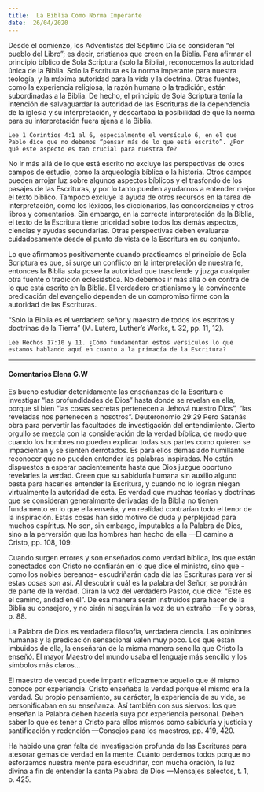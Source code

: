 ```yaml
---
title:  La Biblia Como Norma Imperante
date:  26/04/2020
---
```


Desde el comienzo, los Adventistas del Séptimo Día se consideran “el pueblo del Libro”; es decir, cristianos que creen en la Biblia. Para afirmar el principio bíblico de Sola Scriptura (solo la Biblia), reconocemos la autoridad única de la Biblia. Solo la Escritura es la norma imperante para nuestra teología, y la máxima autoridad para la vida y la doctrina. Otras fuentes, como la experiencia religiosa, la razón humana o la tradición, están subordinadas a la Biblia. De hecho, el principio de Sola Scriptura tenía la intención de salvaguardar la autoridad de las Escrituras de la dependencia de la iglesia y su interpretación, y descartaba la posibilidad de que la norma para su interpretación fuera ajena a la Biblia.

`Lee 1 Corintios 4:1 al 6, especialmente el versículo 6, en el que Pablo dice que no debemos “pensar más de lo que está escrito”. ¿Por qué este aspecto es tan crucial para nuestra fe?`

No ir más allá de lo que está escrito no excluye las perspectivas de otros campos de estudio, como la arqueología bíblica o la historia. Otros campos pueden arrojar luz sobre algunos aspectos bíblicos y el trasfondo de los pasajes de las Escrituras, y por lo tanto pueden ayudarnos a entender mejor el texto bíblico. Tampoco excluye la ayuda de otros recursos en la tarea de interpretación, como los léxicos, los diccionarios, las concordancias y otros libros y comentarios. Sin embargo, en la correcta interpretación de la Biblia, el texto de la Escritura tiene prioridad sobre todos los demás aspectos, ciencias y ayudas secundarias. Otras perspectivas deben evaluarse cuidadosamente desde el punto de vista de la Escritura en su conjunto.

Lo que afirmamos positivamente cuando practicamos el principio de Sola Scriptura es que, si surge un conflicto en la interpretación de nuestra fe, entonces la Biblia sola posee la autoridad que trasciende y juzga cualquier otra fuente o tradición eclesiástica. No debemos ir más allá o en contra de lo que está escrito en la Biblia. El verdadero cristianismo y la convincente predicación del evangelio dependen de un compromiso firme con la autoridad de las Escrituras.

“Solo la Biblia es el verdadero señor y maestro de todos los escritos y doctrinas de la Tierra” (M. Lutero, Luther’s Works, t. 32, pp. 11, 12).

`Lee Hechos 17:10 y 11. ¿Cómo fundamentan estos versículos lo que estamos hablando aquí en cuanto a la primacía de la Escritura?`

---

#### Comentarios Elena G.W

Es bueno estudiar detenidamente las enseñanzas de la Escritura e investigar “las profundidades de Dios” hasta donde se revelan en ella, porque si bien “las cosas secretas pertenecen a Jehová nuestro Dios”, “las reveladas nos pertenecen a nosotros”. Deuteronomio 29:29 Pero Satanás obra para pervertir las facultades de investigación del entendimiento. Cierto orgullo se mezcla con la consideración de la verdad bíblica, de modo que cuando los hombres no pueden explicar todas sus partes como quieren se impacientan y se sienten derrotados. Es para ellos demasiado humillante reconocer que no pueden entender las palabras inspiradas. No están dispuestos a esperar pacientemente hasta que Dios juzgue oportuno revelarles la verdad. Creen que su sabiduría humana sin auxilio alguno basta para hacerles entender la Escritura, y cuando no lo logran niegan virtualmente la autoridad de esta. Es verdad que muchas teorías y doctrinas que se consideran generalmente derivadas de la Biblia no tienen fundamento en lo que ella enseña, y en realidad contrarían todo el tenor de la inspiración. Estas cosas han sido motivo de duda y perplejidad para muchos espíritus. No son, sin embargo, imputables a la Palabra de Dios, sino a la perversión que los hombres han hecho de ella —El camino a Cristo, pp. 108, 109.

Cuando surgen errores y son enseñados como verdad bíblica, los que están conectados con Cristo no confiarán en lo que dice el ministro, sino que -como los nobles bereanos- escudriñarán cada día las Escrituras para ver si estas cosas son así. Al descubrir cuál es la palabra del Señor, se pondrán de parte de la verdad. Oirán la voz del verdadero Pastor, que dice: “Este es el camino, andad en él”. De esa manera serán instruidos para hacer de la Biblia su consejero, y no oirán ni seguirán la voz de un extraño —Fe y obras, p. 88.

La Palabra de Dios es verdadera filosofía, verdadera ciencia. Las opiniones humanas y la predicación sensacional valen muy poco. Los que están imbuidos de ella, la enseñarán de la misma manera sencilla que Cristo la enseñó. El mayor Maestro del mundo usaba el lenguaje más sencillo y los símbolos más claros…

El maestro de verdad puede impartir eficazmente aquello que él mismo conoce por experiencia. Cristo enseñaba la verdad porque él mismo era la verdad. Su propio pensamiento, su carácter, la experiencia de su vida, se personificaban en su enseñanza. Así también con sus siervos: los que enseñan la Palabra deben hacerla suya por experiencia personal. Deben saber lo que es tener a Cristo para ellos mismos como sabiduría y justicia y santificación y redención —Consejos para los maestros, pp. 419, 420.

Ha habido una gran falta de investigación profunda de las Escrituras para atesorar gemas de verdad en la mente. Cuánto perdemos todos porque no esforzamos nuestra mente para escudriñar, con mucha oración, la luz divina a fin de entender la santa Palabra de Dios —Mensajes selectos, t. 1, p. 425.